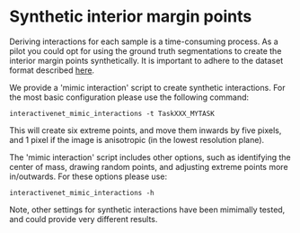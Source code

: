 # Synthetic interior margin points
Deriving interactions for each sample is a time-consuming process. As a pilot you could opt for using the ground truth segmentations to create the interior margin points synthetically. It is important to adhere to the dataset format described [here](dataset_conversion.md).

We provide a 'mimic interaction' script to create synthetic interactions. For the most basic configuration please use the following command:
```
interactivenet_mimic_interactions -t TaskXXX_MYTASK
```

This will create six extreme points, and move them inwards by five pixels, and 1 pixel if the image is anisotropic (in the lowest resolution plane).  

The 'mimic interaction' script includes other options, such as identifying the center of mass, drawing random points, and adjusting extreme points more in/outwards. For these options please use:
```
interactivenet_mimic_interactions -h
```
Note, other settings for synthetic interactions have been mimimally tested, and could provide very different results.